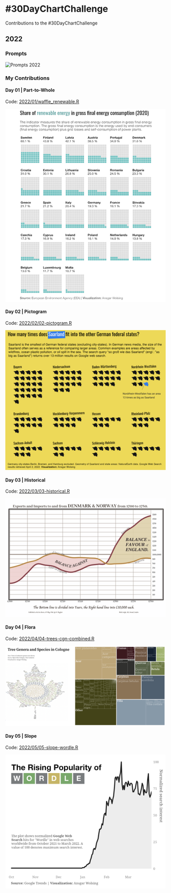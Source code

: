 \#30DayChartChallenge
================

Contributions to the \#30DayChartChallenge

## 2022

### Prompts

![Prompts 2022](https://pbs.twimg.com/media/FOEPn_hXsAgct7P?format=jpg)

### My Contributions

#### Day 01 \| Part-to-Whole

Code: [2022/01/waffle\_renewable.R](2022/01/waffle_renewable.R)

![](2022/01/01-waffle-renewable.png)

#### Day 02 \| Pictogram

Code: [2022/02/02-pictogram.R](2022/02/02-pictogram.R)

![](2022/02/saarland-pictogram-edited-en.png)

#### Day 03 \| Historical

Code: [2022/03/03-historical.R](2022/03/03-historical.R)

![](2022/03/03-historical-wframe.png)

#### Day 04 \| Flora

Code: [2022/04/04-trees-cgn-combined.R](2022/04/04-trees-cgn-combined.R)

![](2022/04/04-trees-combined.png)

#### Day 05 \| Slope

Code: [2022/05/05-slope-wordle.R](2022/05/05-slope-wordle.R)

![](2022/05/05-slope-wordle.png)
